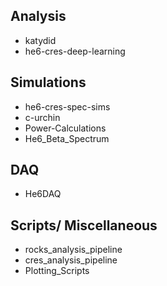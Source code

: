## Analysis

- katydid
- he6-cres-deep-learning

## Simulations
- he6-cres-spec-sims
- c-urchin
- Power-Calculations
- He6_Beta_Spectrum


## DAQ
- He6DAQ

## Scripts/ Miscellaneous
- rocks_analysis_pipeline
- cres_analysis_pipeline
- Plotting_Scripts
